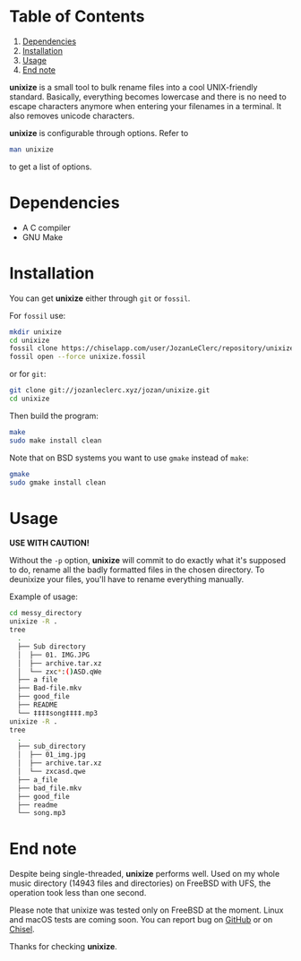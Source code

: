 
# Table of Contents

1.  [Dependencies](#org0cfb26c)
2.  [Installation](#orge26b09a)
3.  [Usage](#orgaf1a9db)
4.  [End note](#orgf54857b)

**unixize** is a small tool to bulk rename files into a cool UNIX-friendly
standard. Basically, everything becomes lowercase and there is no need to
escape characters anymore when entering your filenames in a terminal. It
also removes unicode characters.

**unixize** is configurable through options. Refer to

```sh
man unixize
```

to get a list of options.


<a id="org0cfb26c"></a>

# Dependencies

-   A C compiler
-   GNU Make


<a id="orge26b09a"></a>

# Installation

You can get **unixize** either through `git` or `fossil`.

For `fossil` use:

```sh
mkdir unixize
cd unixize
fossil clone https://chiselapp.com/user/JozanLeClerc/repository/unixize unixize.fossil
fossil open --force unixize.fossil
```

or for `git`:

```sh
git clone git://jozanleclerc.xyz/jozan/unixize.git
cd unixize
```

Then build the program:

```sh
make
sudo make install clean
```

Note that on BSD systems you want to use `gmake` instead of `make`:

```sh
gmake
sudo gmake install clean
```


<a id="orgaf1a9db"></a>

# Usage

**USE WITH CAUTION!**

Without the `-p` option, **unixize** will commit to do exactly
what it's supposed to do, rename all the badly formatted files in the chosen
directory. To deunixize your files, you'll have to rename everything
manually.

Example of usage:
```sh
cd messy_directory
unixize -R .
tree
  .
  ├── Sub directory
  │  ├── 01. IMG.JPG
  │  ├── archive.tar.xz
  │  └── zxc*:()ASD.qWe
  ├── a file
  ├── Bad-file.mkv
  ├── good_file
  ├── README
  └── ‡‡‡‡song‡‡‡‡.mp3
unixize -R .
tree
  .
  ├── sub_directory
  │  ├── 01_img.jpg
  │  ├── archive.tar.xz
  │  └── zxcasd.qwe
  ├── a_file
  ├── bad_file.mkv
  ├── good_file
  ├── readme
  └── song.mp3
```


<a id="orgf54857b"></a>

# End note

Despite being single-threaded, **unixize** performs well. Used on my whole music
directory (14943 files and directories) on FreeBSD with UFS, the operation
took less than one second.

Please note that unixize was tested only on FreeBSD at the moment.
Linux and macOS tests are coming soon.  You can report bug on
[GitHub](https://github.com/JozanLeClerc/unixize/issues) or on
[Chisel](https://chiselapp.com/user/JozanLeClerc/repository/unixize/ticket).

Thanks for checking **unixize**.

